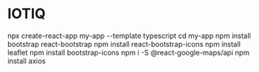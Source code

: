 # IOTIQ

npx create-react-app my-app --template typescript
cd my-app
npm install bootstrap react-bootstrap
npm install react-bootstrap-icons
npm install leaflet
npm install bootstrap-icons
npm i -S @react-google-maps/api
npm install axios
